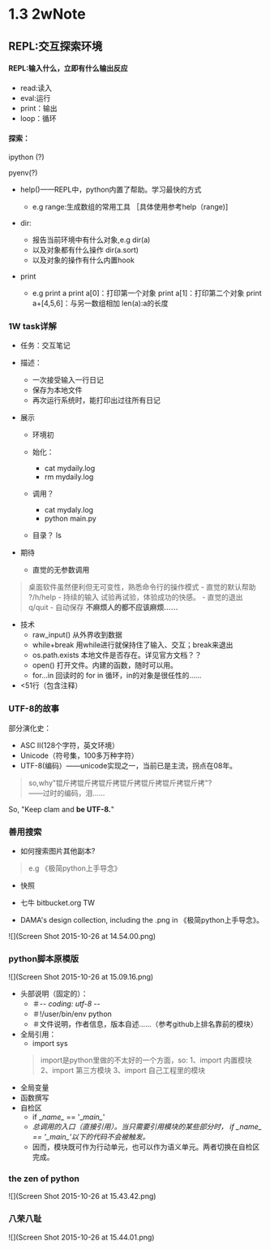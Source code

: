 # 1.3 2wNote 

## REPL:交互探索环境


#### REPL:输入什么，立即有什么输出反应
- read:读入
- eval:运行
- print：输出
- loop：循环

#### 探索：

ipython (?)

pyenv(?)

- help()——REPL中，python内置了帮助。学习最快的方式

    - e.g range:生成数组的常用工具 ［具体使用参考help（range)]

- dir:
    - 报告当前环境中有什么对象,e.g dir(a)
    - 以及对象都有什么操作 dir(a.sort)
    - 以及对象的操作有什么内置hook

- print
    - e.g print a
          print a[0]：打印第一个对象
          print a[1]：打印第二个对象
          print a+[4,5,6]：与另一数组相加
          len(a):a的长度


### 1W task详解
- 任务：交互笔记
- 描述：
    - 一次接受输入一行日记
    - 保存为本地文件
    - 再次运行系统时，能打印出过往所有日记
- 展示
    - 环境初
    - 始化：
        - cat mydaily.log
        - rm mydaily.log
        
    - 调用？
        - cat mydaly.log
        - python main.py
    - 目录？ ls

- 期待
    - 直觉的无参数调用 
> 桌面软件虽然便利但无可变性，熟悉命令行的操作模式
    - 直觉的默认帮助  
> ?/h/help
    - 持续的输入
> 试验再试验，体验成功的快感。
    - 直觉的退出 
> q/quit
    - 自动保存
> **不麻烦人的都不应该麻烦……**
- 技术
    - raw_input()  从外界收到数据
    - while+break  用while进行就保持住了输入、交互；break来退出
    - os.path.exists 本地文件是否存在。详见官方文档？？
    - open() 打开文件。内建的函数，随时可以用。
    - for...in  回读时的 for in 循环，in的对象是很任性的……
- <51行（包含注释）


### UTF-8的故事
部分演化史：
- ASC II(128个字符，英文环境）
- Unicode（符号集，100多万种字符）
- UTF-8(编码）——unicode实现之一，当前已是主流，拐点在08年。
> so,why"锟斤拷锟斤拷锟斤拷锟斤拷锟斤拷锟斤拷锟斤拷"?  
——过时的编码，泪……

So, "Keep clam and **be UTF-8.**" 


### 善用搜索
- 如何搜索图片其他副本?

> e.g 《极简python上手导念》
- 快照 
- 七牛 bitbucket.org TW

- DAMA's design collection, including the .png in 《极简python上手导念》。

 ![](Screen Shot 2015-10-26 at 14.54.00.png)
 
 
### python脚本原模版
  ![](Screen Shot 2015-10-26 at 15.09.16.png)
- 头部说明（固定的）：
    - ＃-*- coding: utf-8 -*- 
    - ＃!/user/bin/env python
    - ＃文件说明，作者信息，版本自述……（参考github上排名靠前的模块）
- 全局引用：
   - import sys
   >import是python里做的不太好的一个方面，so:
   1、import 内置模块
   2、import 第三方模块
   3、import 自己工程里的模块
- 全局变量
- 函数撰写
- 自检区
    - if  \__name\__ == '\__main\__' 
    - *总调用的入口（直接引用）。当只需要引用模块的某些部分时， if  \__name\__ == '\__main\__'以下的代码不会被触发。*
    - 因而，模块既可作为行动单元，也可以作为语义单元。两者切换在自检区完成。

### the zen of python
![](Screen Shot 2015-10-26 at 15.43.42.png)
### 八荣八耻
![](Screen Shot 2015-10-26 at 15.44.01.png)
